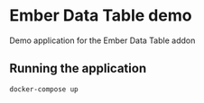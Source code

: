 # Ember Data Table demo
Demo application for the Ember Data Table addon

## Running the application
```
docker-compose up
```
